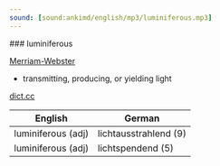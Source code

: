 ```yaml
---
sound: [sound:ankimd/english/mp3/luminiferous.mp3]
---
```


\### luminiferous

[Merriam-Webster](https://www.merriam-webster.com/dictionary/luminiferous)

- transmitting, producing, or yielding light

[dict.cc](https://www.dict.cc/luminiferous)

| English        | German       |
| -------------- | ------------ |
| luminiferous (adj) | lichtausstrahlend (9) |
| luminiferous (adj) | lichtspendend (5) |
